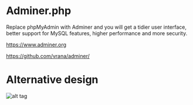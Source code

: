 # Adminer.php
Replace phpMyAdmin with Adminer and you will get a tidier user interface, better support for MySQL features, higher performance and more security.

https://www.adminer.org

https://github.com/vrana/adminer/

# Alternative design
![alt tag](https://github.com/alekseymvt/Adminer.theme/blob/master/adm.png)
